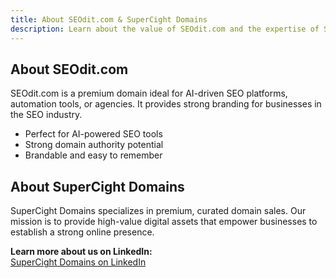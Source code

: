 ```yaml
---
title: About SEOdit.com & SuperCight Domains
description: Learn about the value of SEOdit.com and the expertise of SuperCight Domains.
---
```


## About SEOdit.com
SEOdit.com is a premium domain ideal for AI-driven SEO platforms, automation tools, or agencies. It provides strong branding for businesses in the SEO industry.

- Perfect for AI-powered SEO tools
- Strong domain authority potential
- Brandable and easy to remember

## About SuperCight Domains
SuperCight Domains specializes in premium, curated domain sales. Our mission is to provide high-value digital assets that empower businesses to establish a strong online presence.

**Learn more about us on LinkedIn:**  
[SuperCight Domains on LinkedIn](https://www.linkedin.com/company/supercight-domains)


